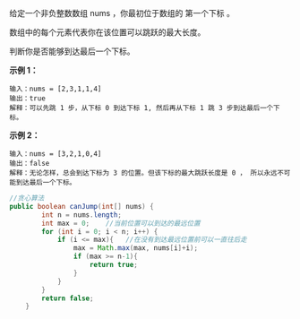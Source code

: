 给定一个非负整数数组 nums ，你最初位于数组的 第一个下标 。

数组中的每个元素代表你在该位置可以跳跃的最大长度。

判断你是否能够到达最后一个下标。

 **示例 1：**

```
输入：nums = [2,3,1,1,4]
输出：true
解释：可以先跳 1 步，从下标 0 到达下标 1, 然后再从下标 1 跳 3 步到达最后一个下标。
```

**示例 2：**

```
输入：nums = [3,2,1,0,4]
输出：false
解释：无论怎样，总会到达下标为 3 的位置。但该下标的最大跳跃长度是 0 ， 所以永远不可能到达最后一个下标。
```

```java
//贪心算法
public boolean canJump(int[] nums) {
        int n = nums.length;
        int max = 0;    //当前位置可以到达的最远位置
        for (int i = 0; i < n; i++) {
            if (i <= max){   //在没有到达最远位置前可以一直往后走
                max = Math.max(max, nums[i]+i);
                if (max >= n-1){
                    return true;
                }
            }
        }
        return false;
    }
```

